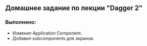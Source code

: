 ## Домашнее задание по лекции "Dagger 2"

### Выполнено:
- Изменил Application Component.
- Добавил subcomponents для экранов.